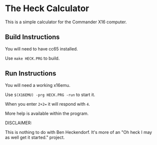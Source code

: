 The Heck Calculator
===================

This is a simple calculator for the Commander X16 computer.

Build Instructions
------------------

You will need to have cc65 installed.

Use `make HECK.PRG` to build.

Run Instructions
----------------

You will need a working x16emu.

Use `$(X16EMU) -prg HECK.PRG -run` to start it.

When you enter `2+2=` it will respond with `4`.

More help is available within the program.

DISCLAIMER:

This is nothing to do with Ben Heckendorf. It's more of an "Oh heck I may as well get it started." project.
